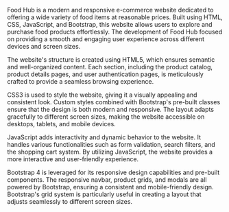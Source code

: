 Food Hub is a modern and responsive e-commerce website dedicated to offering a wide variety of food items at reasonable prices. Built using HTML, CSS, JavaScript, and Bootstrap, this website allows users to explore and purchase food products effortlessly. The development of Food Hub focused on providing a smooth and engaging user experience across different devices and screen sizes.

The website's structure is created using HTML5, which ensures semantic and well-organized content. Each section, including the product catalog, product details pages, and user authentication pages, is meticulously crafted to provide a seamless browsing experience.

CSS3 is used to style the website, giving it a visually appealing and consistent look. Custom styles combined with Bootstrap's pre-built classes ensure that the design is both modern and responsive. The layout adapts gracefully to different screen sizes, making the website accessible on desktops, tablets, and mobile devices.

JavaScript adds interactivity and dynamic behavior to the website. It handles various functionalities such as form validation, search filters, and the shopping cart system. By utilizing JavaScript, the website provides a more interactive and user-friendly experience.

Bootstrap 4 is leveraged for its responsive design capabilities and pre-built components. The responsive navbar, product grids, and modals are all powered by Bootstrap, ensuring a consistent and mobile-friendly design. Bootstrap's grid system is particularly useful in creating a layout that adjusts seamlessly to different screen sizes.
